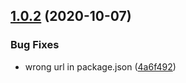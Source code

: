 ## [1.0.2](https://github.com/screendriver/convert-vapid-public-key/compare/v1.0.1...v1.0.2) (2020-10-07)

### Bug Fixes

-   wrong url in package.json ([4a6f492](https://github.com/screendriver/convert-vapid-public-key/commit/4a6f49230f3e208ef3638d0b51612f5527506bba))
